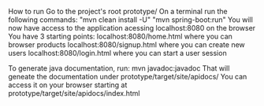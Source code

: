 How to run
Go to the project's root prototype/
On a terminal run the following commands:
    "mvn clean install -U"
    "mvn spring-boot:run"
You will now have access to the application acessing localhost:8080 on the browser
You have 3 starting points:
    localhost:8080/home.html where you can browser products
    localhost:8080/signup.html where you can create new users
    localhost:8080/login.html where you can start a user session

To generate java documentation, run:
    mvn javadoc:javadoc
    That will geneate the documentation under prototype/target/site/apidocs/
    You can access it on your browser starting at prototype/target/site/apidocs/index.html